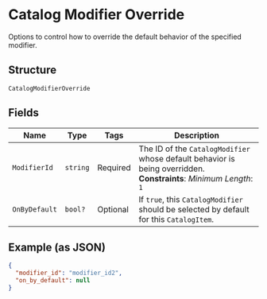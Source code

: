 
# Catalog Modifier Override

Options to control how to override the default behavior of the specified modifier.

## Structure

`CatalogModifierOverride`

## Fields

| Name | Type | Tags | Description |
|  --- | --- | --- | --- |
| `ModifierId` | `string` | Required | The ID of the `CatalogModifier` whose default behavior is being overridden.<br>**Constraints**: *Minimum Length*: `1` |
| `OnByDefault` | `bool?` | Optional | If `true`, this `CatalogModifier` should be selected by default for this `CatalogItem`. |

## Example (as JSON)

```json
{
  "modifier_id": "modifier_id2",
  "on_by_default": null
}
```

